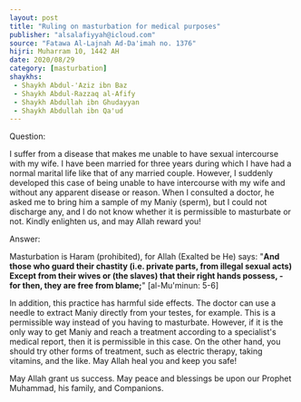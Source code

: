 ```yaml
---
layout: post
title: "Ruling on masturbation for medical purposes"
publisher: "alsalafiyyah@icloud.com"
source: "Fatawa Al-Lajnah Ad-Da'imah no. 1376"
hijri: Muharram 10, 1442 AH
date: 2020/08/29
category: [masturbation]
shaykhs: 
 - Shaykh Abdul-'Aziz ibn Baz
 - Shaykh Abdul-Razzaq al-Afify
 - Shaykh Abdullah ibn Ghudayyan
 - Shaykh Abdullah ibn Qa'ud
---
```


Question: 

I suffer from a disease that makes me unable to have sexual intercourse with my wife. I have been married for three years during which I have had a normal marital life like that of any married couple. However, I suddenly developed this case of being unable to have intercourse with my wife and without any apparent disease or reason. When I consulted a doctor, he asked me to bring him a sample of my Maniy (sperm), but I could not discharge any, and I do not know whether it is permissible to masturbate or not. Kindly enlighten us, and may Allah reward you!

Answer:

Masturbation is Haram (prohibited), for Allah (Exalted be He) says: "**And those who guard their chastity (i.e. private parts, from illegal sexual acts) Except from their wives or (the slaves) that their right hands possess, - for then, they are free from blame;**" [al-Mu'minun: 5-6]

In addition, this practice has harmful side effects. The doctor can use a needle to extract Maniy directly from your testes, for example. This is a permissible way instead of you having to masturbate. However, if it is the only way to get Maniy and reach a treatment according to a specialist's medical report, then it is permissible in this case. On the other hand, you should try other forms of treatment, such as electric therapy, taking vitamins, and the like. May Allah heal you and keep you safe!

May Allah grant us success. May peace and blessings be upon our Prophet Muhammad, his family, and Companions.
